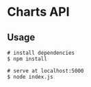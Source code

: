 # Charts API

## Usage

```
# install dependencies
$ npm install

# serve at localhost:5000
$ node index.js
```

